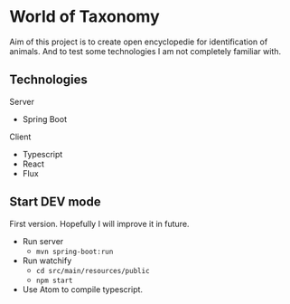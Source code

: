 # World of Taxonomy
Aim of this project is to create open encyclopedie for identification of animals. And to test some technologies I am not completely familiar with.

## Technologies
Server
* Spring Boot

Client
* Typescript
* React
* Flux

## Start DEV mode
First version. Hopefully I will improve it in future.

* Run server
  * `mvn spring-boot:run`
* Run watchify
  * `cd src/main/resources/public`
  * `npm start`
* Use Atom to compile typescript.

